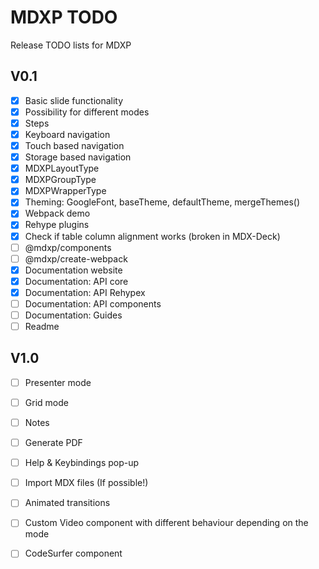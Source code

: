 # MDXP TODO
Release TODO lists for MDXP

## V0.1
  - [X] Basic slide functionality
  - [X] Possibility for different modes
  - [X] Steps
  - [X] Keyboard navigation
  - [X] Touch based navigation
  - [X] Storage based navigation
  - [X] MDXPLayoutType
  - [X] MDXPGroupType
  - [X] MDXPWrapperType
  - [X] Theming: GoogleFont, baseTheme, defaultTheme, mergeThemes()
  - [X] Webpack demo
  - [X] Rehype plugins
  - [X] Check if table column alignment works (broken in MDX-Deck)
  - [ ] @mdxp/components
  - [ ] @mdxp/create-webpack
  - [X] Documentation website
  - [X] Documentation: API core
  - [X] Documentation: API Rehypex
  - [ ] Documentation: API components
  - [ ] Documentation: Guides
  - [ ] Readme

## V1.0
  - [ ] Presenter mode
  - [ ] Grid mode
  - [ ] Notes
  - [ ] Generate PDF
  - [ ] Help & Keybindings pop-up
  - [ ] Import MDX files (If possible!)
  - [ ] Animated transitions
  - [ ] Custom Video component with different behaviour depending on the mode
  - [ ] CodeSurfer component

